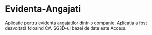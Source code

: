 # Evidenta-Angajati
Aplicatie pentru evidenta angajatilor dintr-o companie.
Aplicația a fost dezvoltată folosind C#. SGBD-ul bazei de date este Access.
